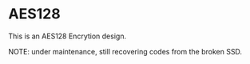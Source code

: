 # AES128

This is an AES128 Encrytion design.

NOTE: under maintenance, still recovering codes from the broken SSD.

